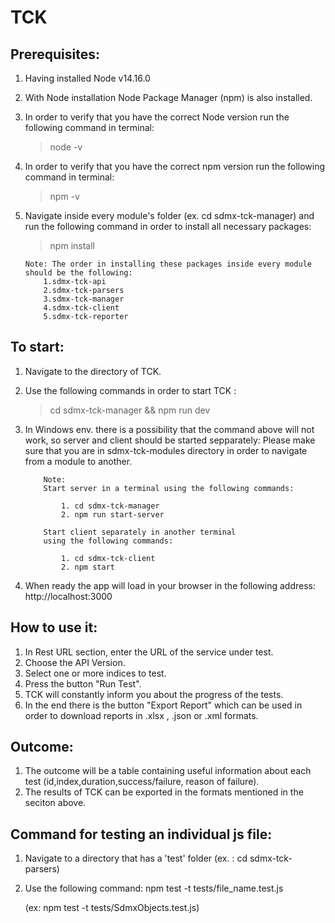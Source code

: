# TCK

## Prerequisites:

1.  Having installed Node v14.16.0
2.  With Node installation Node Package Manager (npm) is also installed.
3.  In order to verify that you have the correct Node version run the following command in terminal:
    > node -v
4.  In order to verify that you have the correct npm version run the following command in terminal:
    > npm -v
5.  Navigate inside every module's folder (ex. cd sdmx-tck-manager) and run the following command in order to install all necessary packages:

    > npm install

        Note: The order in installing these packages inside every module should be the following:
            1.sdmx-tck-api
            2.sdmx-tck-parsers
            3.sdmx-tck-manager
            4.sdmx-tck-client
            5.sdmx-tck-reporter

## To start:

1.  Navigate to the directory of TCK.
2.  Use the following commands in order to start TCK :
    > cd sdmx-tck-manager && npm run dev
3.  In Windows env. there is a possibility that the command above will not work, so server and client should be started sepparately:
    Please make sure that you are in sdmx-tck-modules directory in order to navigate from a module to another.

            Note:
            Start server in a terminal using the following commands:

                1. cd sdmx-tck-manager
                2. npm run start-server

            Start client separately in another terminal
            using the following commands:

                1. cd sdmx-tck-client
                2. npm start

4.  When ready the app will load in your browser in the following address: http://localhost:3000

## How to use it:

1. In Rest URL section, enter the URL of the service under test.
2. Choose the API Version.
3. Select one or more indices to test.
4. Press the button "Run Test".
5. TCK will constantly inform you about the progress of the tests.
6. In the end there is the button "Export Report" which can be used in order to download reports in .xlsx , .json or .xml formats.

## Outcome:

1. The outcome will be a table containing useful information about each test (id,index,duration,success/failure, reason of failure).
2. The results of TCK can be exported in the formats mentioned in the seciton above.

## Command for testing an individual js file:

1. Navigate to a directory that has a 'test' folder (ex. : cd sdmx-tck-parsers)
2. Use the following command: npm test -t tests/file_name.test.js

   (ex: npm test -t tests/SdmxObjects.test.js)
